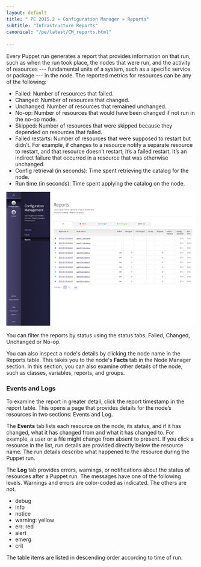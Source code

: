 ```yaml
---
layout: default
title: " PE 2015.2 » Configuration Manager » Reports"
subtitle: "Infrastructure Reports"
canonical: "/pe/latest/CM_reports.html"

---
```


Every Puppet run generates a report that provides information on that run, such as when the run took place, the nodes that were run, and the activity of resources --- fundamental units of a system, such as a specific service or package --- in the node. The reported metrics for resources can be any of the following:

* Failed: Number of resources that failed.
* Changed: Number of resources that changed.
* Unchanged: Number of resources that remained unchanged.
* No-op: Number of resources that would have been changed if not run in the no-op mode.
* Skipped: Number of resources that were skipped because they depended on resources that failed.
* Failed restarts: Number of resources that were supposed to restart but didn’t. For example, if changes to a resource notify a separate resource to restart, and that resource doesn’t restart, it’s a failed restart. It’s an indirect failure that occurred in a resource that was otherwise unchanged.
* Config retrieval (in seconds): Time spent retrieving the catalog for the node.
* Run time (in seconds): Time spent applying the catalog on the node.

![reports][reports]

[reports]: ./images/console/cm_reports.png

You can filter the reports by status using the status tabs: Failed, Changed, Unchanged or No-op.

You can also inspect a node's details by clicking the node name in the Reports table. This takes you to the node's **Facts** tab in the Node Manager section. In this section, you can also examine other details of the node, such as classes, variables, reports, and groups.

### Events and Logs

To examine the report in greater detail, click the report timestamp in the report table. This opens a page that provides details for the node’s resources in two sections: Events and Log.

The **Events** tab lists each resource on the node, its status, and if it has changed, what it has changed from and what it has changed to. For example, a user or a file might change from absent to present. If you click a resource in the list, run details are provided directly below the resource name. The run details describe what happened to the resource during the Puppet run.

The **Log** tab provides errors, warnings, or notifications about the status of resources after a Puppet run. The messages have one of the following levels. Warnings and errors are color-coded as indicated. The others are not.

* debug
* info
* notice
* warning: yellow
* err: red
* alert
* emerg
* crit

The table items are listed in descending order according to time of run.

